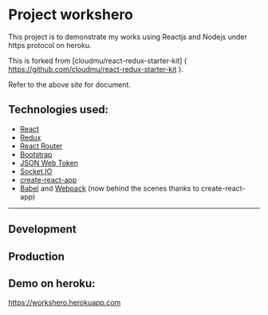 # Project workshero

This project is to demonstrate my works using Reactjs and Nodejs under https protocol on heroku.

This is forked from [cloudmu/react-redux-starter-kit] ( https://github.com/cloudmu/react-redux-starter-kit ).

Refer to the above site for document.

## Technologies used:

- [React](https://github.com/facebook/react)
- [Redux](https://github.com/rackt/redux)
- [React Router](https://github.com/rackt/react-router)
- [Bootstrap](https://github.com/twbs/bootstrap)
- [JSON Web Token](https://jwt.io/)
- [Socket.IO](http://socket.io/)
- [create-react-app](https://github.com/facebookincubator/create-react-app/)
- [Babel](http://babeljs.io/) and [Webpack](http://webpack.github.io/) (now behind the scenes thanks to create-react-app)

---

## Development

## Production

## Demo on heroku:
https://workshero.herokuapp.com
